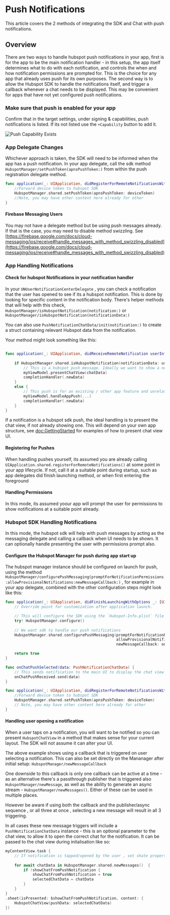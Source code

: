 # Push Notifications

This article covers the 2 methods of integrating the SDK and Chat with push notifications.

## Overview

There are two ways to handle hubspot push notifications in your app, first is for the app to be the main notification handler - in this setup, the app itself determines what to do with each notification, and controls the when and how notification permissions are prompted for. This is the choice for any app that already uses push for its own purposes. The second way is to allow the Hubspot SDK to handle the notifications itself, and trigger a callback whenever a chat needs to be displayed. This may be convenient for apps that have not yet configured push notifications.

### Make sure that push is enabled for your app

Confirm that in the target settings, under signing & capabilities, push notifications is listed. If its not listed use the `+Capability` button to add it.

![Push Capability Exists](push-messaging-added)

### App Delegate Changes

Whichever approach is taken, the SDK will need to be informed when the app has a push notification. In your app delegate, call the sdk method ``HubspotManager/setPushToken(apnsPushToken:)`` from within the push registration delegate method.

```swift
func application(_: UIApplication, didRegisterForRemoteNotificationsWithDeviceToken deviceToken: Data) {
    //Forward device token to hubspot SDK
    HubspotManager.shared.setPushToken(apnsPushToken: deviceToken)
    //Note, you may have other content here already for other
}
```

#### Firebase Messaging Users

You may not have a delegate method but be using push messages already. If that is the case, you may need to disable method swizzling. See [https://firebase.google.com/docs/cloud-messaging/ios/receive#handle_messages_with_method_swizzling_disabled](https://firebase.google.com/docs/cloud-messaging/ios/receive#handle_messages_with_method_swizzling_disabled)

### App Handling Notifications

#### Check for hubspot Notifications in your notification handler

In your `UNUserNotificationCenterDelegate` , you can check a notification that the user has opened to see if its a hubspot notification. This is done by looking for specific content in the notification body. There's helper methods that will help with this check, ``HubspotManager/isHubspotNotification(notification:)`` or ``HubspotManager/isHubspotNotification(notificationData:)``

You can also use ``PushNotificationChatData/init(notification:)`` to create a struct containing relevant Hubspot data from the notification.

Your method might look something like this:

```swift

func application(_: UIApplication, didReceiveRemoteNotification userInfo: [AnyHashable: Any], fetchCompletionHandler completionHandler: @escaping (UIBackgroundFetchResult) -> Void) {
    
    if HubspotManager.shared.isHubspotNotification(notificationData: userInfo), let chatData = PushNotificationChatData(notificationData:userInfo) {
        // This is a hubspot push message. Ideally we want to show a new HubspotChatView - the exact method to do so will depend on your own UI layout
        myViewModel.presentChatView(chatData)
        completionHandler(.newData)
    }
    else {
        // This push is for an existing / other app feature and unrelated to hubspot sdk
        myViewModel.handleAppPush(...)
        completionHandler(.newData)
    }
}
```

If a notification is a hubspot sdk push, the ideal handling is to present the chat view, if not already showing one. This will depend on your own app structure, see <doc:GettingStarted> for examples of how to present chat view UI.

#### Registering for Pushes

When handling pushes yourself, its assumed you are already calling `UIApplication.shared.registerForRemoteNotifications()` at some point in your app lifecycle. If not, call it at a suitable point during startup, such as app delegates did finish launching method, or when first entering the foreground

#### Handling Permissions

In this mode, its assumed yoour app will prompt the user for permissions to show notifications at a suitable point already.

### Hubspot SDK Handling Notifications

In this mode, the hubspot sdk will help with push messages by acting as the messaging delegate and calling a callback when UI needs to be shown. It can optionally handle presenting the user with permissions prompt also.

#### Configure the Hubspot Manager for push during app start up

The hubspot manager instance should be configured on launch for push, using the method ``HubspotManager/configurePushMessaging(promptForNotificationPermissions:allowProvisionalNotifications:newMessageCallback:)`` , for example in your app delegate, combined with the other configuration steps might look like this:

```swift
func application(_: UIApplication, didFinishLaunchingWithOptions _: [UIApplication.LaunchOptionsKey: Any]?) -> Bool {
    // Override point for customization after application launch.

    // This will configure the SDK using the `Hubspot-Info.plist` file that is bundled in app
    try! HubspotManager.configure()
    
    // We want sdk to handle our push notifications
    HubspotManager.shared.configurePushMessaging(promptForNotificationPermissions: true,
                                                 allowProvisionalNotifications: true, 
                                                 newMessageCallback: onChatPushSelected)

    return true
}

func onChatPushSelected(data: PushNotificationChatData) {
    // This sends notification to the main UI to display the chat view
    onChatPushReceived.send(data)
}

func application(_: UIApplication, didRegisterForRemoteNotificationsWithDeviceToken deviceToken: Data) {
    //Forward device token to hubspot SDK
    HubspotManager.shared.setPushToken(apnsPushToken: deviceToken)
    // Note, you may have other content here already for other
}
```

#### Handling user opening a notification

When a user taps on a notification, you will want to be notified so you can present ``HubspotChatView`` in a method that makes sense for your current layout. The SDK will not assume it can alter your UI.

The above example shows using a callback that is triggered on user selecting a notification. This can also be set directly on the Mananager after initial setup: ``HubspotManager/newMessageCallback``

One downside to this callback is only one callback can be active at a time - as an alternative there's a passthrough publisher that is triggered also ``HubspotManager/newMessage``, as well as the ability to generate an async stream - ``HubspotManager/newMessages()``. Either of these can be used in multiple places.

However be aware if using both the callback and the publisher/async sequence , or all three at once , selecting a new message will result in all 3 triggering.

In all cases these new message triggers will include a ``PushNotificationChatData`` instance - this is an optional parameter to the chat view, to allow it to open the correct chat for the notification. It can be passed to the chat view during initalisation like so:

```swift
myContentView.task {
    // If notification is tapped/opened by the user , set shate properties to open the chat view using sheet
    
    for await chatData in HubspotManager.shared.newMessages()  {
        if !showChatFromPushNotification {
            showChatFromPushNotification = true
            selectedChatData = chatData
        }
    }
}
.sheet(isPresented: $showChatFromPushNotification, content: {
    HubspotChatView(pushData: selectedChatData)
})
```
